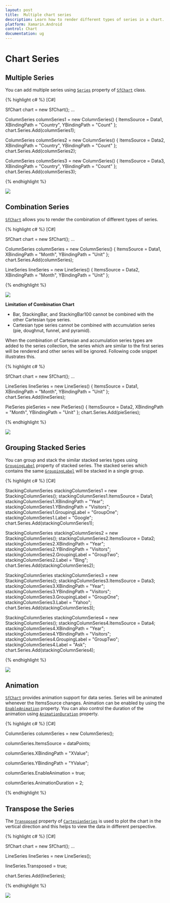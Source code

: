 ```yaml
---
layout: post
title:  Multiple chart series
description: Learn how to render different types of series in a chart.
platform: Xamarin.Android
control: Chart
documentation: ug
---
```


# Chart Series

## Multiple Series

You can add multiple series using [`Series`](https://help.syncfusion.com/cr/cref_files/xamarin-android/Syncfusion.SfChart.Android~Com.Syncfusion.Charts.ChartSeries.html) property of [`SfChart`](http://help.syncfusion.com/cr/cref_files/xamarin-android/Syncfusion.SfChart.Android~Com.Syncfusion.Charts.SfChart.html) class.

{% highlight c# %} 
[C#]

SfChart chart = new SfChart();
...

ColumnSeries columnSeries1 = new ColumnSeries()
{
	ItemsSource = Data1,
    XBindingPath = "Country",
    YBindingPath = "Count"
};
chart.Series.Add(columnSeries1);

ColumnSeries columnSeries2 = new ColumnSeries()
{
	ItemsSource = Data2,
	XBindingPath = "Country",
    YBindingPath = "Count"
};
chart.Series.Add(columnSeries2);

ColumnSeries columnSeries3 = new ColumnSeries()
{
	ItemsSource = Data3,
	XBindingPath = "Country",
    YBindingPath = "Count"
};
chart.Series.Add(columnSeries3);

{% endhighlight %}

![](chartseries_images/chartseries_img1.png)

## Combination Series

[`SfChart`](http://help.syncfusion.com/cr/cref_files/xamarin-android/Syncfusion.SfChart.Android~Com.Syncfusion.Charts.SfChart.html) allows you to render the combination of different types of series.

{% highlight c# %} 
[C#]

SfChart chart = new SfChart();
...

ColumnSeries columnSeries = new ColumnSeries()
{
	ItemsSource = Data1,
	XBindingPath = "Month",
    YBindingPath = "Unit"
};
chart.Series.Add(columnSeries);

LineSeries lineSeries = new LineSeries()
{
	ItemsSource = Data2,
	XBindingPath = "Month",
    YBindingPath = "Unit"
};

{% endhighlight %}

![](chartseries_images/chartseries_img2.png)

**Limitation of Combination Chart**

* Bar, StackingBar, and StackingBar100 cannot be combined with the other Cartesian type series.
* Cartesian type series cannot be combined with accumulation series (pie, doughnut, funnel, and pyramid).

When the combination of Cartesian and accumulation series types are added to the series collection, the series which are similar to the first series will be rendered and other series will be ignored. Following code snippet illustrates this.

{% highlight c# %} 

SfChart chart = new SfChart();
...

LineSeries lineSeries = new LineSeries()
{
	ItemsSource = Data1,
	XBindingPath = "Month",
    YBindingPath = "Unit"
};
chart.Series.Add(lineSeries);

PieSeries pieSeries = new PieSeries()
{
	ItemsSource = Data2,
	XBindingPath = "Month",
    YBindingPath = "Unit"
};
chart.Series.Add(pieSeries);

{% endhighlight %}

![](chartseries_images/chartseries_img3.png)

## Grouping Stacked Series

You can group and stack the similar stacked series types using [`GroupingLabel`](http://help.syncfusion.com/cr/cref_files/xamarin-android/Syncfusion.SfChart.Android~Com.Syncfusion.Charts.StackingSeriesBase~GroupingLabel.html) property of stacked series. The stacked series which contains the same [`GroupingLabel`](http://help.syncfusion.com/cr/cref_files/xamarin-android/Syncfusion.SfChart.Android~Com.Syncfusion.Charts.StackingSeriesBase~GroupingLabel.html) will be stacked in a single group.

{% highlight c# %} 
[C#]

StackingColumnSeries stackingColumnSeries1 = new StackingColumnSeries();
stackingColumnSeries1.ItemsSource = Data1;
stackingColumnSeries1.XBindingPath = "Year";
stackingColumnSeries1.YBindingPath = "Visitors";
stackingColumnSeries1.GroupingLabel = "GroupOne";
stackingColumnSeries1.Label = "Google";
chart.Series.Add(stackingColumnSeries1);

StackingColumnSeries stackingColumnSeries2 = new StackingColumnSeries();
stackingColumnSeries2.ItemsSource = Data2;
stackingColumnSeries2.XBindingPath = "Year";
stackingColumnSeries2.YBindingPath = "Visitors";
stackingColumnSeries2.GroupingLabel = "GroupTwo";
stackingColumnSeries2.Label = "Bing";
chart.Series.Add(stackingColumnSeries2);

StackingColumnSeries stackingColumnSeries3 = new StackingColumnSeries();
stackingColumnSeries3.ItemsSource = Data3;
stackingColumnSeries3.XBindingPath = "Year";
stackingColumnSeries3.YBindingPath = "Visitors";
stackingColumnSeries3.GroupingLabel = "GroupOne";
stackingColumnSeries3.Label = "Yahoo";
chart.Series.Add(stackingColumnSeries3);

StackingColumnSeries stackingColumnSeries4 = new StackingColumnSeries();
stackingColumnSeries4.ItemsSource = Data4;
stackingColumnSeries4.XBindingPath = "Year";
stackingColumnSeries4.YBindingPath = "Visitors";
stackingColumnSeries4.GroupingLabel = "GroupTwo";
stackingColumnSeries4.Label = "Ask";
chart.Series.Add(stackingColumnSeries4);

{% endhighlight %}

![](chartseries_images/chartseries_img4.png)

## Animation

[`SfChart`](https://help.syncfusion.com/cr/cref_files/xamarin-android/Syncfusion.SfChart.Android~Com.Syncfusion.Charts.SfChart.html) provides animation support for data series. Series will be animated whenever the ItemsSource changes. Animation can be enabled by using the [`EnableAnimation`](https://help.syncfusion.com/cr/cref_files/xamarin-android/Syncfusion.SfChart.Android~Com.Syncfusion.Charts.ChartSeries~EnableAnimation.html) property. You can also control the duration of the animation using [`AnimationDuration`](http://help.syncfusion.com/cr/cref_files/xamarin-android/Syncfusion.SfChart.Android~Com.Syncfusion.Charts.ChartSeries~AnimationDuration.html) property. 

{% highlight c# %}
[C#]

ColumnSeries columnSeries = new ColumnSeries();

columnSeries.ItemsSource = dataPoints;

columnSeries.XBindingPath = "XValue";

columnSeries.YBindingPath = "YValue";

columnSeries.EnableAnimation = true;

columnSeries.AnimationDuration = 2;

{% endhighlight %}

## Transpose the Series


The [`Transposed`](http://help.syncfusion.com/cr/cref_files/xamarin-android/Syncfusion.SfChart.Android~Com.Syncfusion.Charts.CartesianSeries~Transposed.html) property of [`CartesianSeries`](https://help.syncfusion.com/cr/cref_files/xamarin-android/Syncfusion.SfChart.Android~Com.Syncfusion.Charts.CartesianSeries~Transposed.html) is used to plot the chart in the vertical direction and this helps to view the data in different perspective.

{% highlight c# %}
[C#]

SfChart chart = new SfChart();
...

LineSeries lineSeries = new LineSeries();

lineSeries.Transposed = true;

chart.Series.Add(lineSeries);

{% endhighlight %}

![](chartseries_images/chartseries_img5.png)